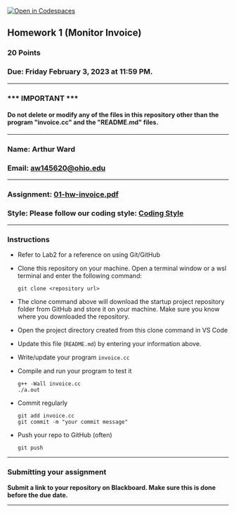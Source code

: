 [![Open in Codespaces](https://classroom.github.com/assets/launch-codespace-f4981d0f882b2a3f0472912d15f9806d57e124e0fc890972558857b51b24a6f9.svg)](https://classroom.github.com/open-in-codespaces?assignment_repo_id=9941466)
## Homework 1 (Monitor Invoice)

### 20 Points

### Due: Friday February 3, 2023 at 11:59 PM.

---
### *** IMPORTANT ***
#### Do not delete or modify any of the files in this repository other than the program "invoice.cc" and the "README.md" files.

---

### Name: Arthur Ward

### Email: aw145620@ohio.edu

---

### Assignment: [01-hw-invoice.pdf](01-hw-invoice.pdf)

### Style: Please follow our coding style: [Coding Style](https://github.com/nasseef/cs2400/blob/master/docs/coding-style.md)

---

### Instructions

- Refer to Lab2 for a reference on using Git/GitHub
- Clone this repository on your machine. Open a terminal window or a wsl terminal and enter the following command:
    ```console
    git clone <repository url>
    ```

- The clone command above will download the startup project repository folder from GitHub and store it on your machine. Make sure you know where you downloaded the repository.

- Open the project directory created from this clone command in VS Code
- Update this file (`README.md`) by entering your information above.
- Write/update your program `invoice.cc`

- Compile and run your program to test it

    ```console
    g++ -Wall invoice.cc
    ./a.out  
    ```

- Commit regularly

    ```console
    git add invoice.cc
    git commit -m "your commit message"
    ```

- Push your repo to GitHub (often)
    ```console
    git push
    ```
---

### Submitting your assignment

**Submit a link to your repository on Blackboard. Make sure this is done before the due date.**

---
